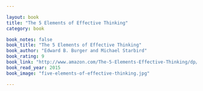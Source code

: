 ```yaml
---

layout: book
title: "The 5 Elements of Effective Thinking"
category: book

book_notes: false
book_title: "The 5 Elements of Effective Thinking"
book_author: "Edward B. Burger and Michael Starbird"
book_rating: 9
book_link: "http://www.amazon.com/The-5-Elements-Effective-Thinking/dp/0691156662/"
book_read_year: 2015
book_image: "five-elements-of-effective-thinking.jpg"

---
```

